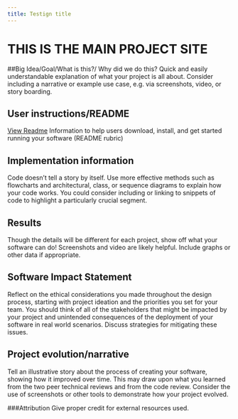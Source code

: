 ```yaml
---
title: Testign title
---
```


#  THIS IS THE MAIN PROJECT SITE



##Big Idea/Goal/What is this?/ Why did we do this? 
Quick and easily understandable explanation of what your project is all about. Consider including a narrative or example use case, e.g. via screenshots, video, or story boarding.

## User instructions/README
[View Readme](/README.md)
Information to help users download, install, and get started running your software (README rubric)

## Implementation information 
Code doesn’t tell a story by itself. Use more effective methods such as flowcharts and architectural, class, or sequence diagrams to explain how your code works. You could consider including or linking to snippets of code to highlight a particularly crucial segment.

## Results 
Though the details will be different for each project, show off what your software can do! Screenshots and video are likely helpful. Include graphs or other data if appropriate.

## Software Impact Statement 
Reflect on the ethical considerations you made throughout the design process, starting with project ideation and the priorities you set for your team. You should think of all of the stakeholders that might be impacted by your project and unintended consequences of the deployment of your software in real world scenarios. Discuss strategies for mitigating these issues.

## Project evolution/narrative 
Tell an illustrative story about the process of creating your software, showing how it improved over time. This may draw upon what you learned from the two peer technical reviews and from the code review. Consider the use of screenshots or other tools to demonstrate how your project evolved.

###Attribution Give proper credit for external resources used.
